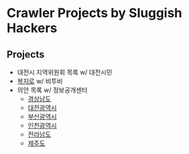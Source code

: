 # Crawler Projects by Sluggish Hackers

## Projects

- 대전시 지역위원회 목록 w/ 대전시민
- [복지로](https://www.bokjiro.go.kr) w/ 비투비
- 의안 목록 w/ 정보공개센터
  - [경상남도](https://council.gyeongnam.go.kr)
  - [대전광역시](https://council.daejeon.go.kr)
  - [부산광역시](https://council.busan.go.kr)
  - [인천광역시](https://www.icouncil.go.kr/)
  - [전라남도](https://bill.jnassembly.go.kr)
  - [제주도](https://www.council.jeju.kr)
